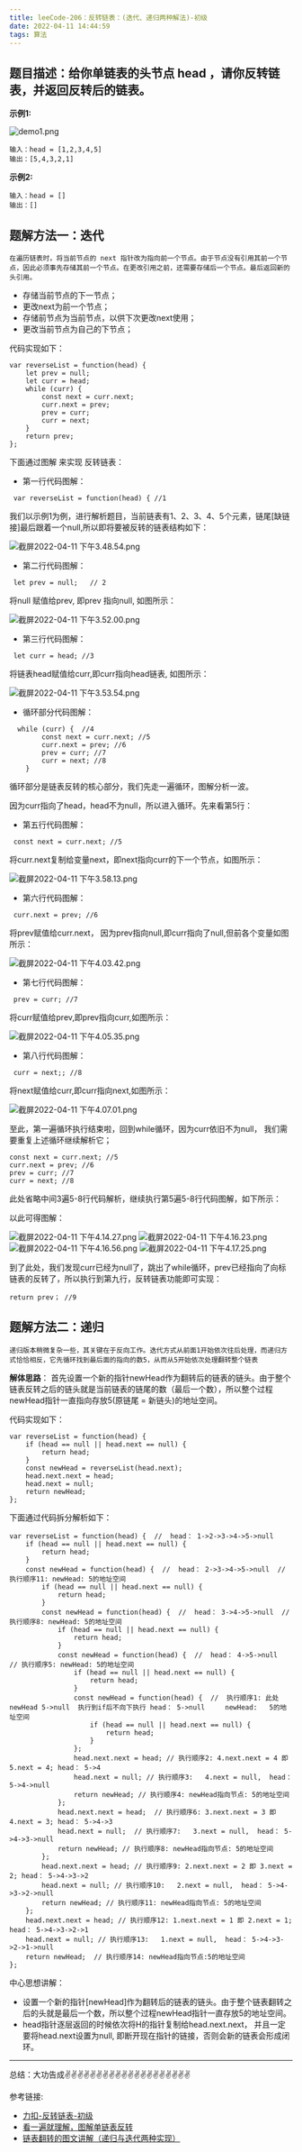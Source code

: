 ```yaml
---
title: leeCode-206：反转链表：(迭代、递归两种解法)-初级
date: 2022-04-11 14:44:59
tags: 算法
---
```

<meta name="referrer" content="no-referrer"/>

## 题目描述：给你单链表的头节点 head ，请你反转链表，并返回反转后的链表。

**示例1:**

![demo1.png](https://upload-images.jianshu.io/upload_images/11846892-e379a9cc3764efd8.jpeg?imageMogr2/auto-orient/strip%7CimageView2/2/w/1240)

```
输入：head = [1,2,3,4,5]
输出：[5,4,3,2,1]
```

**示例2:**
```
输入：head = []
输出：[]
```

## 题解方法一：迭代

`在遍历链表时，将当前节点的 next 指针改为指向前一个节点。由于节点没有引用其前一个节点，因此必须事先存储其前一个节点。在更改引用之前，还需要存储后一个节点。最后返回新的头引用。`

* 存储当前节点的下一节点；
* 更改next为前一个节点；
* 存储前节点为当前节点，以供下次更改next使用；
* 更改当前节点为自己的下节点；

代码实现如下：
```
var reverseList = function(head) {
    let prev = null;
    let curr = head;
    while (curr) {
        const next = curr.next;
        curr.next = prev;
        prev = curr;
        curr = next;
    }
    return prev;
};
```

下面通过图解 来实现 反转链表：

* 第一行代码图解：

```
 var reverseList = function(head) { //1
```

我们以示例1为例，进行解析题目，当前链表有1、2、3、4、5个元素，链尾[缺链接]最后跟着一个null,所以即将要被反转的链表结构如下：

![截屏2022-04-11 下午3.48.54.png](https://upload-images.jianshu.io/upload_images/11846892-ae51cab1329393ff.png?imageMogr2/auto-orient/strip%7CimageView2/2/w/1240)


* 第二行代码图解：
```
 let prev = null;   // 2
```
将null 赋值给prev, 即prev 指向null, 如图所示：

![截屏2022-04-11 下午3.52.00.png](https://upload-images.jianshu.io/upload_images/11846892-7047e1b88c9f2346.png?imageMogr2/auto-orient/strip%7CimageView2/2/w/1240)

* 第三行代码图解：
```
 let curr = head; //3
```
将链表head赋值给curr,即curr指向head链表, 如图所示：

![截屏2022-04-11 下午3.53.54.png](https://upload-images.jianshu.io/upload_images/11846892-5a23ea506a26afb3.png?imageMogr2/auto-orient/strip%7CimageView2/2/w/1240)

* 循环部分代码图解：
```
  while (curr) {  //4
        const next = curr.next; //5
        curr.next = prev; //6
        prev = curr; //7
        curr = next; //8
    }
```
循环部分是链表反转的核心部分，我们先走一遍循环，图解分析一波。

因为curr指向了head，head不为null，所以进入循环。先来看第5行：

* 第五行代码图解：
```
 const next = curr.next; //5
```
将curr.next复制给变量next，即next指向curr的下一个节点，如图所示：

![截屏2022-04-11 下午3.58.13.png](https://upload-images.jianshu.io/upload_images/11846892-b62650e4fa713e6f.png?imageMogr2/auto-orient/strip%7CimageView2/2/w/1240)

* 第六行代码图解：
```
 curr.next = prev; //6
```
将prev赋值给curr.next， 因为prev指向null,即curr指向了null,但前各个变量如图所示：

![截屏2022-04-11 下午4.03.42.png](https://upload-images.jianshu.io/upload_images/11846892-deab58010f4a1f98.png?imageMogr2/auto-orient/strip%7CimageView2/2/w/1240)

* 第七行代码图解：
```
 prev = curr; //7
```
将curr赋值给prev,即prev指向curr,如图所示：

![截屏2022-04-11 下午4.05.35.png](https://upload-images.jianshu.io/upload_images/11846892-53fd2349465757bf.png?imageMogr2/auto-orient/strip%7CimageView2/2/w/1240)

* 第八行代码图解：
```
 curr = next;; //8
```
将next赋值给curr,即curr指向next,如图所示：


![截屏2022-04-11 下午4.07.01.png](https://upload-images.jianshu.io/upload_images/11846892-d30599903d8e870b.png?imageMogr2/auto-orient/strip%7CimageView2/2/w/1240)

至此，第一遍循环执行结束啦，回到while循环，因为curr依旧不为null， 我们需要重复上述循环继续解析它；

```
const next = curr.next; //5
curr.next = prev; //6
prev = curr; //7
curr = next; //8
```
此处省略中间3遍5-8行代码解析，继续执行第5遍5-8行代码图解，如下所示：

以此可得图解：

![截屏2022-04-11 下午4.14.27.png](https://upload-images.jianshu.io/upload_images/11846892-9cf9cd948cb52607.png?imageMogr2/auto-orient/strip%7CimageView2/2/w/1240)
![截屏2022-04-11 下午4.16.23.png](https://upload-images.jianshu.io/upload_images/11846892-625dad964b02505b.png?imageMogr2/auto-orient/strip%7CimageView2/2/w/1240)
![截屏2022-04-11 下午4.16.56.png](https://upload-images.jianshu.io/upload_images/11846892-bbcfc838b0d6677c.png?imageMogr2/auto-orient/strip%7CimageView2/2/w/1240)
![截屏2022-04-11 下午4.17.25.png](https://upload-images.jianshu.io/upload_images/11846892-01867ef0a012d558.png?imageMogr2/auto-orient/strip%7CimageView2/2/w/1240)

到了此处，我们发现curr已经为null了，跳出了while循环，prev已经指向了向标链表的反转了，所以执行到第九行，反转链表功能即可实现：

```
return prev； //9
```


## 题解方法二：递归

`递归版本稍微复杂一些，其关键在于反向工作。迭代方式从前面1开始依次往后处理，而递归方式恰恰相反，它先循环找到最后面的指向的数5，从而从5开始依次处理翻转整个链表`

**解体思路**： 首先设置一个新的指针newHead作为翻转后的链表的链头。由于整个链表反转之后的链头就是当前链表的链尾的数（最后一个数），所以整个过程newHead指针一直指向存放5(原链尾 = 新链头)的地址空间。


代码实现如下：
```
var reverseList = function(head) {
    if (head == null || head.next == null) {
        return head;
    }
    const newHead = reverseList(head.next);
    head.next.next = head;
    head.next = null;
    return newHead;
};

```

下面通过代码拆分解析如下：

```
var reverseList = function(head) {  //  head： 1->2->3->4->5->null 
    if (head == null || head.next == null) {
        return head;
    }
    const newHead = function(head) {  //  head： 2->3->4->5->null  // 执行顺序11: newHead: 5的地址空间
        if (head == null || head.next == null) {
            return head;
        }
        const newHead = function(head) {  //  head： 3->4->5->null  // 执行顺序8: newHead: 5的地址空间
            if (head == null || head.next == null) {
                return head;
            }
            const newHead = function(head) {  //  head： 4->5->null  // 执行顺序5: newHead: 5的地址空间
                if (head == null || head.next == null) {
                    return head;
                }
                const newHead = function(head) {  //  执行顺序1: 此处newHead 5->null  执行到if后不向下执行 head： 5->null     newHead:   5的地址空间
                    if (head == null || head.next == null) {
                        return head;
                    }
                };
                head.next.next = head; // 执行顺序2: 4.next.next = 4 即 5.next = 4; head： 5->4
                head.next = null; // 执行顺序3:   4.next = null,  head： 5->4->null
                return newHead; // 执行顺序4: newHead指向节点: 5的地址空间  
            };
            head.next.next = head;  // 执行顺序6: 3.next.next = 3 即 4.next = 3; head： 5->4->3
            head.next = null;  // 执行顺序7:   3.next = null,  head： 5->4->3->null
            return newHead; // 执行顺序8: newHead指向节点: 5的地址空间  
        };
        head.next.next = head; // 执行顺序9: 2.next.next = 2 即 3.next = 2; head： 5->4->3->2
        head.next = null; // 执行顺序10:   2.next = null,  head： 5->4->3->2->null
        return newHead; // 执行顺序11: newHead指向节点: 5的地址空间  
    };
    head.next.next = head; // 执行顺序12: 1.next.next = 1 即 2.next = 1; head： 5->4->3->2->1
    head.next = null; // 执行顺序13:   1.next = null,  head： 5->4->3->2->1->null
    return newHead;  // 执行顺序14: newHead指向节点:5的地址空间 
};

```

中心思想讲解： 

* 设置一个新的指针[newHead]作为翻转后的链表的链头。由于整个链表翻转之后的头就是最后一个数，所以整个过程newHead指针一直存放5的地址空间。
* head指针逐层返回的时候依次将H的指针复制给head.next.next， 并且一定要将head.next设置为null, 即断开现在指针的链接，否则会新的链表会形成闭环。

 ---
总结：大功告成✌️✌️✌️✌️✌️✌️✌️✌️✌️✌️✌️✌️✌️✌️✌️✌️✌️✌️✌️✌️

参考链接:

* [力扣-反转链表-初级](https://leetcode-cn.com/problems/reverse-linked-list/solution/dong-hua-yan-shi-206-fan-zhuan-lian-biao-by-user74/)
* [看一遍就理解，图解单链表反转](https://juejin.cn/post/6844904058562543623)
* [链表翻转的图文讲解（递归与迭代两种实现）](https://blog.csdn.net/FX677588/article/details/72357389)
